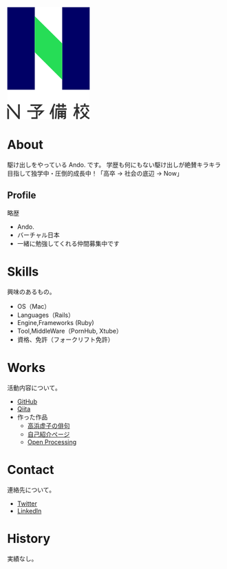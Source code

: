 ![N予備校ロゴ](nyobi_logo.png)

# About
駆け出しをやっている Ando. です。
学歴も何にもない駆け出しが絶賛キラキラ目指して独学中・圧倒的成長中！「高卒 → 社会の底辺 → Now」


## Profile
略歴
- Ando.
- バーチャル日本
- 一緒に勉強してくれる仲間募集中です

# Skills
興味のあるもの。
- OS（Mac）
- Languages（Rails）
- Engine,Frameworks (Ruby)
- Tool,MiddleWare（PornHub, Xtube）
- 資格、免許（フォークリフト免許）

# Works
活動内容について。
- [GitHub](https://github.com/Andou666)
- [Qiita](https://qiita.com/a_inujini)
- 作った作品
  - [高浜虚子の俳句](https://andou666.github.io/haiku/haiku)
  - [自己紹介ページ](https://andou666.github.io/NnoJikosyoukai/self-introduction)
  - [Open Processing](https://www.openprocessing.org/sketch/859885)

# Contact
連絡先について。
- [Twitter](#)
- [LinkedIn](#)

# History
実績なし。
